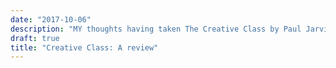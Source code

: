 ```yaml
---
date: "2017-10-06"
description: "MY thoughts having taken The Creative Class by Paul Jarvis & Kayleigh ..."
draft: true
title: "Creative Class: A review"
---
```

